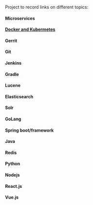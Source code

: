 Project to record links on different topics:

#### Microservices
#### [Docker and Kubermetes](https://github.com/psurti/Note-Links/blob/master/Docker-K8s.md)
#### Gerrit
#### Git
#### Jenkins
#### Gradle
#### Lucene
#### Elasticsearch
#### Solr
#### GoLang
#### Spring boot/framework
#### Java
#### Redis
#### Python
#### Nodejs
#### React.js
#### Vue.js

